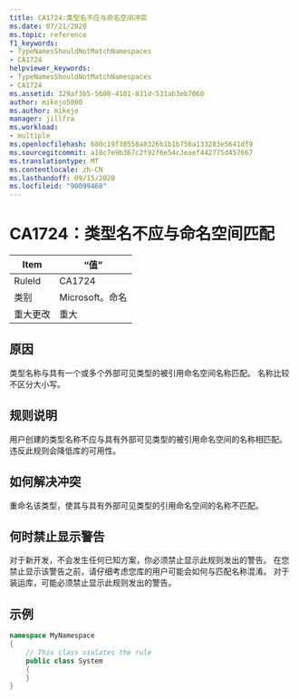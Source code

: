 ```yaml
---
title: CA1724:类型名不应与命名空间冲突
ms.date: 07/21/2020
ms.topic: reference
f1_keywords:
- TypeNamesShouldNotMatchNamespaces
- CA1724
helpviewer_keywords:
- TypeNamesShouldNotMatchNamespaces
- CA1724
ms.assetid: 329af3b5-5600-4101-831d-531ab3eb7060
author: mikejo5000
ms.author: mikejo
manager: jillfra
ms.workload:
- multiple
ms.openlocfilehash: 680c19f38558a8326b1b1b756a133283e5641df9
ms.sourcegitcommit: a18c7e9b367c2f92f6e54c3eaef442775d457667
ms.translationtype: MT
ms.contentlocale: zh-CN
ms.lasthandoff: 09/15/2020
ms.locfileid: "90099460"
---
```

# <a name="ca1724-type-names-should-not-match-namespaces"></a>CA1724：类型名不应与命名空间匹配

|Item|“值”|
|-|-|
|RuleId|CA1724|
|类别|Microsoft。命名|
|重大更改|重大|

## <a name="cause"></a>原因

类型名称与具有一个或多个外部可见类型的被引用命名空间名称匹配。 名称比较不区分大小写。

## <a name="rule-description"></a>规则说明

用户创建的类型名称不应与具有外部可见类型的被引用命名空间的名称相匹配。 违反此规则会降低库的可用性。

## <a name="how-to-fix-violations"></a>如何解决冲突

重命名该类型，使其与具有外部可见类型的引用命名空间的名称不匹配。

## <a name="when-to-suppress-warnings"></a>何时禁止显示警告

对于新开发，不会发生任何已知方案，你必须禁止显示此规则发出的警告。 在您禁止显示该警告之前，请仔细考虑您库的用户可能会如何与匹配名称混淆。 对于装运库，可能必须禁止显示此规则发出的警告。

## <a name="example"></a>示例

```csharp
namespace MyNamespace
{
    // This class violates the rule
    public class System
    {
    }
}
```
